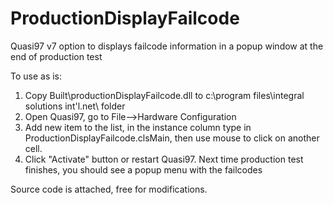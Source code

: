 ProductionDisplayFailcode
=========================

Quasi97 v7 option to displays failcode information in a popup window at the end of production test

To use as is:
1) Copy Built\productionDisplayFailcode.dll to c:\program files\integral solutions int'l\.net\ folder
2) Open Quasi97, go to File-->Hardware Configuration
3) Add new item to the list, in the instance column type in ProductionDisplayFailcode.clsMain, then use mouse to click on another cell.
4) Click "Activate" button or restart Quasi97. Next time production test finishes, you should see a popup menu with the failcodes

Source code is attached, free for modifications.
